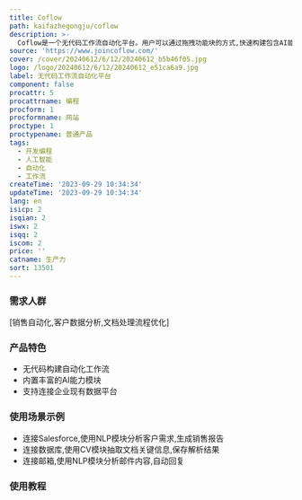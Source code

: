 ```yaml
---
title: Coflow
path: kaifazhegongju/coflow
description: >-
  Coflow是一个无代码工作流自动化平台。用户可以通过拖拽功能块的方式,快速构建包含AI能力的自动化工作流,实现销售报告、文档分析等业务流程的自动化,减少重复性工作量,提高工作效率。
source: 'https://www.joincoflow.com/'
cover: /cover/20240612/6/12/20240612_b5b46f05.jpg
logo: /logo/20240612/6/12/20240612_e51ca6a9.jpg
label: 无代码工作流自动化平台
component: false
procattr: 5
procattrname: 编程
procform: 1
procformname: 网站
proctype: 1
proctypename: 普通产品
tags:
  - 开发编程
  - 人工智能
  - 自动化
  - 工作流
createTime: '2023-09-29 10:34:34'
updateTime: '2023-09-29 10:34:34'
lang: en
isicp: 2
isqian: 2
iswx: 2
isqq: 2
iscom: 2
price: ''
catname: 生产力
sort: 13501
---
```




### 需求人群
[销售自动化,客户数据分析,文档处理流程优化]

### 产品特色
- 无代码构建自动化工作流
- 内置丰富的AI能力模块
- 支持连接企业现有数据平台

### 使用场景示例
- 连接Salesforce,使用NLP模块分析客户需求,生成销售报告
- 连接数据库,使用CV模块抽取文档关键信息,保存解析结果
- 连接邮箱,使用NLP模块分析邮件内容,自动回复

### 使用教程


  
